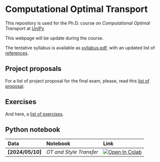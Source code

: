 # Computational Optimal Transport

This repository is used for the Ph.D. course on *Computational Optimal Transport* at [UniPv](http://matematica.unipv.it).

This webpage will be update during the course.

The tentative syllabus is available as [syllabus.pdf](./syllabus.pdf), with an updated list of [references](./References.pdf).

## Project proposals

For a list of project proposal for the final exam, please, read this [list of proposal](./Proposte.pdf).


## Exercises

And here, a [list of exercises](./Esercizi_1.pdf).

## Python notebook

| Data | Notebook | Link |
|:-|:-|:-|
|**[2024/05/10]**|*OT and Style Transfer*|[![Open In Colab](https://colab.research.google.com/assets/colab-badge.svg)](https://colab.research.google.com/github/mathcoding/CompOT/blob/main/notebooks/COT_Style_Transfer.ipynb)|


